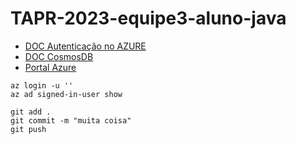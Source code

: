 # TAPR-2023-equipe3-aluno-java

- [DOC Autenticação no AZURE](https://learn.microsoft.com/en-us/cli/azure/install-azure-cli-linux?pivots=apt)
- [DOC CosmosDB](https://learn.microsoft.com/en-us/azure/cosmos-db/introduction)
- [Portal Azure](https://portal.azure.com/#home)

```
az login -u ''
az ad signed-in-user show
```

```
git add .
git commit -m "muita coisa"
git push
```